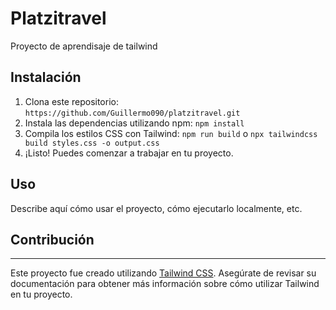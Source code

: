 # Platzitravel

Proyecto de aprendisaje de tailwind

## Instalación

1. Clona este repositorio: `https://github.com/Guillermo090/platzitravel.git`
2. Instala las dependencias utilizando npm: `npm install`
3. Compila los estilos CSS con Tailwind: `npm run build` o `npx tailwindcss build styles.css -o output.css`
4. ¡Listo! Puedes comenzar a trabajar en tu proyecto.

## Uso

Describe aquí cómo usar el proyecto, cómo ejecutarlo localmente, etc.

## Contribución

---

Este proyecto fue creado utilizando [Tailwind CSS](https://tailwindcss.com/). Asegúrate de revisar su documentación para obtener más información sobre cómo utilizar Tailwind en tu proyecto.
